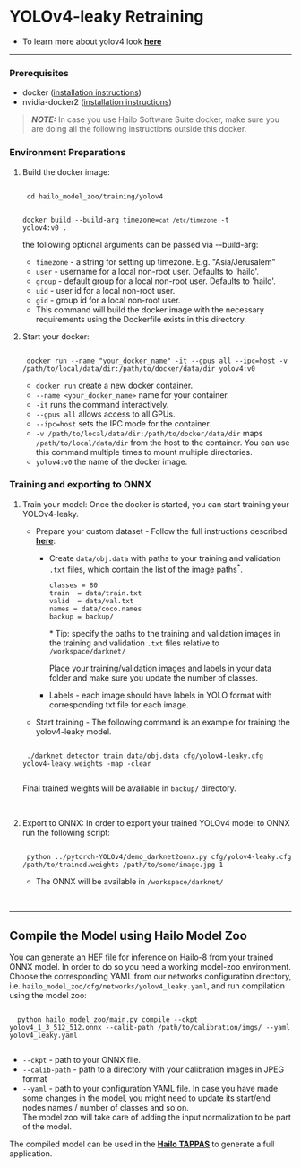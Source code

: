 # YOLOv4-leaky Retraining
* To learn more about yolov4 look [**here**](https://github.com/hailo-ai/darknet)    
---

### Prerequisites
  * docker ([installation instructions](https://docs.docker.com/engine/install/ubuntu/))
  * nvidia-docker2 ([installation instructions](https://docs.nvidia.com/datacenter/cloud-native/container-toolkit/install-guide.html))
  > **_NOTE:_**  In case you use Hailo Software Suite docker, make sure you are doing all the following instructions outside this docker.
### Environment Preparations
  1. Build the docker image:
      
      <code stage="docker_build">
      cd <span val="dockerfile_path">hailo_model_zoo/training/yolov4</span>


      docker build --build-arg timezone=`cat /etc/timezone` -t yolov4:v0 .
      </code>

      the following optional arguments can be passed via --build-arg:
      
      - `timezone` - a string for setting up timezone. E.g. "Asia/Jerusalem"
      - `user` - username for a local non-root user. Defaults to 'hailo'.
      - `group` - default group for a local non-root user. Defaults to 'hailo'.
      - `uid` - user id for a local non-root user.
      - `gid` - group id for a local non-root user.
      - This command will build the docker image with the necessary requirements using the Dockerfile exists in this directory.

  2. Start your docker:
      
      <code stage="docker_run">
      docker run <span val="replace_none">--name "your_docker_name"</span> -it --gpus all --ipc=host -v <span val="local_vol_path">/path/to/local/data/dir</span>:<span val="docker_vol_path">/path/to/docker/data/dir</span> yolov4:v0
      </code>

      - `docker run` create a new docker container.
      - `--name <your_docker_name>` name for your container.
      - `-it` runs the command interactively.
      - `--gpus all` allows access to all GPUs.
      - `--ipc=host` sets the IPC mode for the container.
      - `-v /path/to/local/data/dir:/path/to/docker/data/dir` maps `/path/to/local/data/dir` from the host to the container. You can use this command multiple times to mount multiple directories.
      - `yolov4:v0` the name of the docker image.

### Training and exporting to ONNX
  1. Train your model:
    Once the docker is started, you can start training your YOLOv4-leaky.
      * Prepare your custom dataset - Follow the full instructions described [**here**](https://github.com/AlexeyAB/darknet#how-to-train-to-detect-your-custom-objects):

        * Create `data/obj.data` with paths to your training and validation `.txt` files, which contain the list of the image paths<sup>*</sup>.
          ```
          classes = 80
          train  = data/train.txt
          valid  = data/val.txt
          names = data/coco.names
          backup = backup/
          ```
          \* Tip: specify the paths to the training and validation images in the training and validation `.txt` files relative to `/workspace/darknet/`

          Place your training/validation images and labels in your data folder and make sure you update the number of classes.
        * Labels - each image should have labels in YOLO format with corresponding txt file for each image.

      * Start training - The following command is an example for training the yolov4-leaky model.
      
      <code stage="retrain">
      ./darknet detector train <span val="docker_obj_data_path">data/obj.data</span> cfg/yolov4-leaky.cfg yolov4-leaky.weights -map -clear
      </code>

      Final trained weights will be available in <code>backup/</code> directory.
  <br>

  2. Export to ONNX:
  In order to export your trained YOLOv4 model to ONNX run the following script:
      
       <code stage="export">
      python ../pytorch-YOLOv4/demo_darknet2onnx.py cfg/yolov4-leaky.cfg <span val="docker_path_to_trained_model">/path/to/trained.weights</span> <span val="docker_path_to_image">/path/to/some/image.jpg</span> 1
      </code>

      - The ONNX will be available in <code>/workspace/darknet/</code>
<br>

---

## Compile the Model using Hailo Model Zoo
  You can generate an HEF file for inference on Hailo-8 from your trained ONNX model.
  In order to do so you need a working model-zoo environment.
  Choose the corresponding YAML from our networks configuration directory, i.e. <code>hailo_model_zoo/cfg/networks/yolov4_leaky.yaml</code>, and run compilation using the model zoo:  

  <code stage="compile">
  python <span val="mz_main_path">hailo_model_zoo/main.py</span> compile --ckpt <span val="local_path_to_onnx">yolov4_1_3_512_512.onnx</span> --calib-path <span val="calib_set_path">/path/to/calibration/imgs/</span> --yaml <span val="yaml_file_path">yolov4_leaky.yaml</span>
  </code>

  * <code>--ckpt</code> - path to your  ONNX file.
  * <code>--calib-path</code> - path to a  directory with your calibration images  in JPEG format
  * <code>--yaml</code> - path to your  configuration YAML file. In case you  have made some changes in the model, you  might need to update its start/end nodes  names / number of classes and so on.   <br>
  The model zoo will take care of adding  the input normalization to be part of  the model.

  The compiled model can be used in the [**Hailo TAPPAS**](https://hailo.ai/developer-zone/tappas-apps-toolkit/) to generate a full application.

